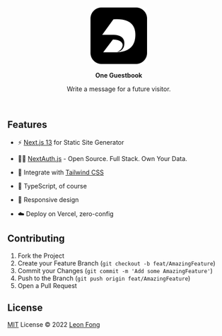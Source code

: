 <br>

<p align='center'>
  <img src='./static/logo.png' alt='One Guestbook - a online guestbook' width='128'/>
</p>

<p align='center'>
 <b>One Guestbook</b>
</p>

<p align='center'>
Write a message for a future visitor. <br>
</p>

<br>


<!-- <p align='center'>
<b>English</b> | <a href="https://github.com/antfu/vitesse/blob/main/README.zh-CN.md">简体中文</a>
</p> -->


## Features

- ⚡️ [Next.js 13](https://nextjs.org/)  for Static Site Generator

- 🤙🏻 [NextAuth.js](https://next-auth.js.org/)  -  Open Source. Full Stack. Own Your Data.

- 🎨 Integrate with  [Tailwind CSS](https://tailwindcss.com/)

- 🦾 TypeScript, of course

- 📱 Responsive design

- ☁️ Deploy on Vercel, zero-config

## Contributing

1. Fork the Project
2. Create your Feature Branch (`git checkout -b feat/AmazingFeature`)
3. Commit your Changes (`git commit -m 'Add some AmazingFeature'`)
4. Push to the Branch (`git push origin feat/AmazingFeature`)
5. Open a Pull Request

## License

[MIT](./LICENSE) License © 2022 [Leon Fong](https://github.com/leon-fong)
